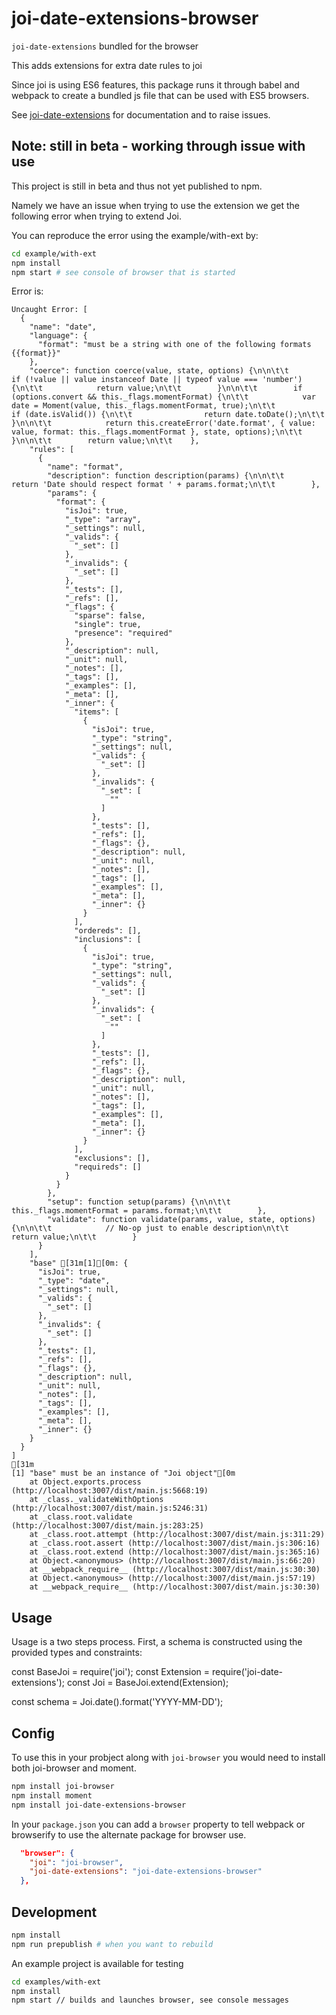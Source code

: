 # joi-date-extensions-browser

`joi-date-extensions` bundled for the browser

This adds extensions for extra date rules to joi

Since joi is using ES6 features, this package runs it through babel and webpack to create a bundled js file that can be used with ES5 browsers.

See [joi-date-extensions](https://github.com/hapijs/joi-date-extensions) for documentation and to raise issues.

## Note: still in beta - working through issue with use

This project is still in beta and thus not yet published to npm.

Namely we have an issue when trying to use the extension we get the following error when trying to extend Joi.

You can reproduce the error using the example/with-ext by:
```bash
cd example/with-ext
npm install
npm start # see console of browser that is started
```

Error is:

```
Uncaught Error: [
  {
    "name": "date",
    "language": {
      "format": "must be a string with one of the following formats {{format}}"
    },
    "coerce": function coerce(value, state, options) {\n\n\t\t        if (!value || value instanceof Date || typeof value === 'number') {\n\t\t            return value;\n\t\t        }\n\n\t\t        if (options.convert && this._flags.momentFormat) {\n\t\t            var date = Moment(value, this._flags.momentFormat, true);\n\t\t            if (date.isValid()) {\n\t\t                return date.toDate();\n\t\t            }\n\n\t\t            return this.createError('date.format', { value: value, format: this._flags.momentFormat }, state, options);\n\t\t        }\n\n\t\t        return value;\n\t\t    },
    "rules": [
      {
        "name": "format",
        "description": function description(params) {\n\n\t\t            return 'Date should respect format ' + params.format;\n\t\t        },
        "params": {
          "format": {
            "isJoi": true,
            "_type": "array",
            "_settings": null,
            "_valids": {
              "_set": []
            },
            "_invalids": {
              "_set": []
            },
            "_tests": [],
            "_refs": [],
            "_flags": {
              "sparse": false,
              "single": true,
              "presence": "required"
            },
            "_description": null,
            "_unit": null,
            "_notes": [],
            "_tags": [],
            "_examples": [],
            "_meta": [],
            "_inner": {
              "items": [
                {
                  "isJoi": true,
                  "_type": "string",
                  "_settings": null,
                  "_valids": {
                    "_set": []
                  },
                  "_invalids": {
                    "_set": [
                      ""
                    ]
                  },
                  "_tests": [],
                  "_refs": [],
                  "_flags": {},
                  "_description": null,
                  "_unit": null,
                  "_notes": [],
                  "_tags": [],
                  "_examples": [],
                  "_meta": [],
                  "_inner": {}
                }
              ],
              "ordereds": [],
              "inclusions": [
                {
                  "isJoi": true,
                  "_type": "string",
                  "_settings": null,
                  "_valids": {
                    "_set": []
                  },
                  "_invalids": {
                    "_set": [
                      ""
                    ]
                  },
                  "_tests": [],
                  "_refs": [],
                  "_flags": {},
                  "_description": null,
                  "_unit": null,
                  "_notes": [],
                  "_tags": [],
                  "_examples": [],
                  "_meta": [],
                  "_inner": {}
                }
              ],
              "exclusions": [],
              "requireds": []
            }
          }
        },
        "setup": function setup(params) {\n\n\t\t            this._flags.momentFormat = params.format;\n\t\t        },
        "validate": function validate(params, value, state, options) {\n\n\t\t            // No-op just to enable description\n\t\t            return value;\n\t\t        }
      }
    ],
    "base" [31m[1][0m: {
      "isJoi": true,
      "_type": "date",
      "_settings": null,
      "_valids": {
        "_set": []
      },
      "_invalids": {
        "_set": []
      },
      "_tests": [],
      "_refs": [],
      "_flags": {},
      "_description": null,
      "_unit": null,
      "_notes": [],
      "_tags": [],
      "_examples": [],
      "_meta": [],
      "_inner": {}
    }
  }
]
[31m
[1] "base" must be an instance of "Joi object"[0m
    at Object.exports.process (http://localhost:3007/dist/main.js:5668:19)
    at _class._validateWithOptions (http://localhost:3007/dist/main.js:5246:31)
    at _class.root.validate (http://localhost:3007/dist/main.js:283:25)
    at _class.root.attempt (http://localhost:3007/dist/main.js:311:29)
    at _class.root.assert (http://localhost:3007/dist/main.js:306:16)
    at _class.root.extend (http://localhost:3007/dist/main.js:365:16)
    at Object.<anonymous> (http://localhost:3007/dist/main.js:66:20)
    at __webpack_require__ (http://localhost:3007/dist/main.js:30:30)
    at Object.<anonymous> (http://localhost:3007/dist/main.js:57:19)
    at __webpack_require__ (http://localhost:3007/dist/main.js:30:30)
```

## Usage

Usage is a two steps process. First, a schema is constructed using the provided types and constraints:

const BaseJoi = require('joi');
const Extension = require('joi-date-extensions');
const Joi = BaseJoi.extend(Extension);

const schema = Joi.date().format('YYYY-MM-DD');

## Config

To use this in your probject along with `joi-browser` you would need to install both joi-browser and moment.

```bash
npm install joi-browser
npm install moment
npm install joi-date-extensions-browser
```

In your `package.json` you can add a `browser` property to tell webpack or browserify to use the alternate package for browser use.

```json
  "browser": {
    "joi": "joi-browser",
    "joi-date-extensions": "joi-date-extensions-browser"
  },
```

## Development

```bash
npm install
npm run prepublish # when you want to rebuild
```

An example project is available for testing

```bash
cd examples/with-ext
npm install
npm start // builds and launches browser, see console messages
```
